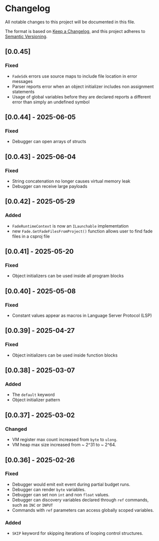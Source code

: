 # Changelog

All notable changes to this project will be documented in this file.

The format is based on [Keep a Changelog](https://keepachangelog.com/en/1.1.0/),
and this project adheres to [Semantic Versioning](https://semver.org/spec/v2.0.0.html).

## [0.0.45]

### Fixed
- `FadeSdk` errors use source maps to include file location in error messages
- Parser reports error when an object initializer includes non assignment statements
- Usage of global variables before they are declared reports a different error than simply an undefined symbol

## [0.0.44] - 2025-06-05

### Fixed
- Debugger can open arrays of structs

## [0.0.43] - 2025-06-04

### Fixed
- String concatenation no longer causes virtual memory leak 
- Debugger can receive large payloads

## [0.0.42] - 2025-05-29

### Added
- `FadeRuntimeContext` is now an `ILaunchable` implementation
- new `Fade.GetFadeFilesFromProject()` function allows user to find fade files in a csproj file

## [0.0.41] - 2025-05-20

### Fixed
- Object initializers can be used inside all program blocks 

## [0.0.40] - 2025-05-08

### Fixed
- Constant values appear as macros in Language Server Protocol (LSP)

## [0.0.39] - 2025-04-27

### Fixed
- Object initializers can be used inside function blocks

## [0.0.38] - 2025-03-07

### Added
- The `default` keyword
- Object initializer pattern

## [0.0.37] - 2025-03-02

### Changed
- VM register max count increased from `byte` to `ulong`.
- VM heap max size increased from ~ 2^31 to ~ 2^64. 

## [0.0.36] - 2025-02-26

### Fixed
- Debugger would emit exit event during partial budget runs. 
- Debugger can render `byte` variables.
- Debugger can set non `int` and non `float` values.
- Debugger can discovery variables declared through `ref` commands, such as 
  `INC` or `INPUT`
- Commands with `ref` parameters can access globally scoped variables.

### Added
- `SKIP` keyword for skipping iterations of looping control structures. 